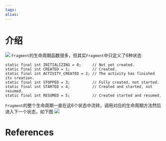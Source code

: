 ```yaml
---
tags: 
alias:
---
```

# 介绍
![](https://gd-hbimg.huaban.com/a3005ced87fdb78f746f96ca53ffa6fbae8bf0d9ec87-qQPZ1q)
`Fragment`的生命周期函数很多，但其实`Fragment`中只定义了6种状态

```arduino
static final int INITIALIZING = 0;     // Not yet created.
static final int CREATED = 1;          // Created.
static final int ACTIVITY_CREATED = 2; // The activity has finished its creation.
static final int STOPPED = 3;          // Fully created, not started.
static final int STARTED = 4;          // Created and started, not resumed.
static final int RESUMED = 5;          // Created started and resumed.
```

`Fragment`的整个生命周期一直在这6个状态中流转，调用对应的生命周期方法然后进入下一个状态，如下图
![](https://gd-hbimg.huaban.com/c261cc9e3e38fb2656d86f3d236b0dc2f3265f61644c-889rg7)
# References 
